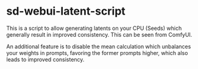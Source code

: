 # sd-webui-latent-script

This is a script to allow generating latents on your CPU (Seeds) which generally result in improved consistency. This can be seen from ComfyUI.

An additional feature is to disable the mean calculation which unbalances your weights in prompts, favoring the former prompts higher, which also leads to improved consistency.